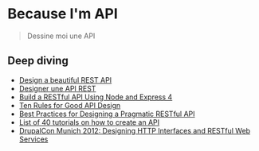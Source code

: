 # Because I'm API

> Dessine moi une API

## Deep diving

* [Design a beautiful REST API
](https://medium.com/@zwacky/design-a-beautiful-rest-api-901c73489458#.sx19mru1l)
* [Designer une API REST](http://blog.octo.com/designer-une-api-rest/)
* [Build a RESTful API Using Node and Express 4](https://scotch.io/tutorials/build-a-restful-api-using-node-and-express-4)
* [Ten Rules for Good API Design](http://hintjens.com/blog:94)
* [Best Practices for Designing a Pragmatic RESTful API](http://www.vinaysahni.com/best-practices-for-a-pragmatic-restful-api?utm_content=buffer00858&utm_medium=social&utm_source=linkedin.com&utm_campaign=buffer)
* [List of 40 tutorials on how to create an API](http://blog.mashape.com/list-of-40-tutorials-on-how-to-create-an-api/)
* [DrupalCon Munich 2012: Designing HTTP Interfaces and RESTful Web Services](https://www.youtube.com/watch?v=zEyg0TnieLg)
